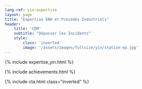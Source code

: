 ```yaml
---
lang-ref: yin-expertise
layout: page
title: "Expertise ENR et Procédés Industriels"
header:
    title: 'CDM'
    subtitle: "Dépasser les Incidents"
    style:
        class: 'inverted'
        image: '/assets/images/fullsize/yin/station-ep.jpg'
---
```


{% include expertise_yin.html %}

{% include achievements.html %}

{% include cta.html class="inverted" %}
